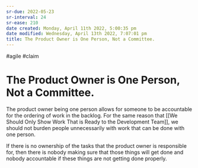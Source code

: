 ```yaml
---
sr-due: 2022-05-23
sr-interval: 24
sr-ease: 210
date created: Monday, April 11th 2022, 5:00:35 pm
date modified: Wednesday, April 13th 2022, 7:07:01 pm
title: The Product Owner is One Person, Not a Committee.
---
```


#agile #claim

# The Product Owner is One Person, Not a Committee.

The product owner being one person allows for someone to be accountable for the ordering of work in the backlog. For the same reason that [[We Should Only Show Work That is Ready to the Development Team]], we should not burden people unnecessarily with work that can be done with one person.

If there is no ownership of the tasks that the product owner is responsible for, then there is nobody making sure that those things will get done and nobody accountable if these things are not getting done properly.
